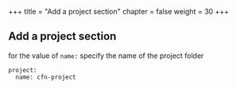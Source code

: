 +++
title = "Add a project section"
chapter = false
weight = 30
+++



## Add a project section
for the value of `name:` specify the name of the project folder 

```
project:
  name: cfn-project
```




